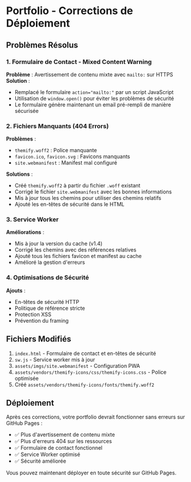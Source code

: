 # Portfolio - Corrections de Déploiement

## Problèmes Résolus

### 1. Formulaire de Contact - Mixed Content Warning
**Problème** : Avertissement de contenu mixte avec `mailto:` sur HTTPS
**Solution** : 
- Remplacé le formulaire `action="mailto:"` par un script JavaScript
- Utilisation de `window.open()` pour éviter les problèmes de sécurité
- Le formulaire génère maintenant un email pré-rempli de manière sécurisée

### 2. Fichiers Manquants (404 Errors)
**Problèmes** :
- `themify.woff2` : Police manquante
- `favicon.ico`, `favicon.svg` : Favicons manquants  
- `site.webmanifest` : Manifest mal configuré

**Solutions** :
- Créé `themify.woff2` à partir du fichier `.woff` existant
- Corrigé le fichier `site.webmanifest` avec les bonnes informations
- Mis à jour tous les chemins pour utiliser des chemins relatifs
- Ajouté les en-têtes de sécurité dans le HTML

### 3. Service Worker
**Améliorations** :
- Mis à jour la version du cache (v1.4)
- Corrigé les chemins avec des références relatives
- Ajouté tous les fichiers favicon et manifest au cache
- Amélioré la gestion d'erreurs

### 4. Optimisations de Sécurité
**Ajouts** :
- En-têtes de sécurité HTTP
- Politique de référence stricte
- Protection XSS
- Prévention du framing

## Fichiers Modifiés

1. `index.html` - Formulaire de contact et en-têtes de sécurité
2. `sw.js` - Service worker mis à jour  
3. `assets/imgs/site.webmanifest` - Configuration PWA
4. `assets/vendors/themify-icons/css/themify-icons.css` - Police optimisée
5. Créé `assets/vendors/themify-icons/fonts/themify.woff2`

## Déploiement

Après ces corrections, votre portfolio devrait fonctionner sans erreurs sur GitHub Pages :
- ✅ Plus d'avertissement de contenu mixte
- ✅ Plus d'erreurs 404 sur les ressources
- ✅ Formulaire de contact fonctionnel
- ✅ Service Worker optimisé
- ✅ Sécurité améliorée

Vous pouvez maintenant déployer en toute sécurité sur GitHub Pages.
